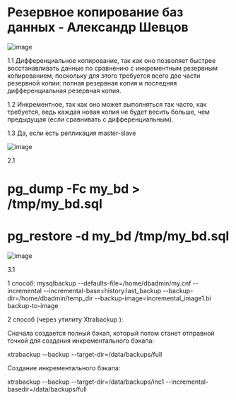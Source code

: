 # Резервное копирование баз данных - Александр Шевцов
![image](https://github.com/aztecprod/Reserved-copy/assets/25949605/908bb74e-0e86-47e5-b8cd-8716e6144e5e)

1.1	Дифференциальное копирование, так как оно позволяет быстрее восстанавливать данные по сравнению с инкрементным резервным копированием, поскольку для этого требуется всего две части резервной копии: полная резервная копия и последняя дифференциальная резервная копия.

1.2	Инкрементное, так как оно может выполняться так часто, как требуется, ведь каждая новая копия не будет весить больше, чем предыдущая (если сравнивать с дифференциальным).

1.3	Да, если есть репликация master-slave

![image](https://github.com/aztecprod/Reserved-copy/assets/25949605/d76cc65e-b701-4041-8b55-04510e3d039f)

2.1 

# pg_dump -Fc my_bd > /tmp/my_bd.sql

# pg_restore -d my_bd /tmp/my_bd.sql

![image](https://github.com/aztecprod/Reserved-copy/assets/25949605/ffbe54d1-dd31-486a-8822-ab06d1ef8734)

3.1

1 способ:
mysqlbackup --defaults-file=/home/dbadmin/my.cnf --incremental --incremental-base=history:last_backup --backup-dir=/home/dbadmin/temp_dir --backup-image=incremental_image1.bi backup-to-image

2 способ (через утилиту Xtrabackup ):

Cначала создается полный бэкап, который потом станет отправной точкой для создания инкрементального бэкапа:

xtrabackup --backup --target-dir=/data/backups/full

Cоздание инкрементального бэкапа:

xtrabackup --backup --target-dir=/data/backups/inc1 --incremental-basedir=/data/backups/full 
